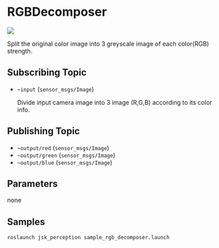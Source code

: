# RGBDecomposer
![](images/rgb_decomposer_sample_image.png)

Split the original color image into 3 greyscale image of each color(RGB) strength.

## Subscribing Topic
* `~input` (`sensor_msgs/Image`)

  Divide input camera image into 3 image (R,G,B) according to its color info.

## Publishing Topic
* `~output/red` (`sensor_msgs/Image`)
* `~output/green` (`sensor_msgs/Image`)
* `~output/blue` (`sensor_msgs/Image`)

## Parameters
none

## Samples

```bash
roslaunch jsk_perception sample_rgb_decomposer.launch
```
